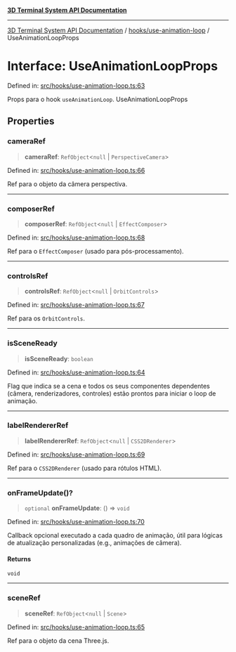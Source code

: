 [**3D Terminal System API Documentation**](../../../README.md)

***

[3D Terminal System API Documentation](../../../README.md) / [hooks/use-animation-loop](../README.md) / UseAnimationLoopProps

# Interface: UseAnimationLoopProps

Defined in: [src/hooks/use-animation-loop.ts:63](https://github.com/Dicommunitas/ThreeJS_Terminal_3D/blob/824631c882bd29351bc730ad23d22c22cce24127/src/hooks/use-animation-loop.ts#L63)

Props para o hook `useAnimationLoop`.
 UseAnimationLoopProps

## Properties

### cameraRef

> **cameraRef**: `RefObject`\<`null` \| `PerspectiveCamera`\>

Defined in: [src/hooks/use-animation-loop.ts:66](https://github.com/Dicommunitas/ThreeJS_Terminal_3D/blob/824631c882bd29351bc730ad23d22c22cce24127/src/hooks/use-animation-loop.ts#L66)

Ref para o objeto da câmera perspectiva.

***

### composerRef

> **composerRef**: `RefObject`\<`null` \| `EffectComposer`\>

Defined in: [src/hooks/use-animation-loop.ts:68](https://github.com/Dicommunitas/ThreeJS_Terminal_3D/blob/824631c882bd29351bc730ad23d22c22cce24127/src/hooks/use-animation-loop.ts#L68)

Ref para o `EffectComposer` (usado para pós-processamento).

***

### controlsRef

> **controlsRef**: `RefObject`\<`null` \| `OrbitControls`\>

Defined in: [src/hooks/use-animation-loop.ts:67](https://github.com/Dicommunitas/ThreeJS_Terminal_3D/blob/824631c882bd29351bc730ad23d22c22cce24127/src/hooks/use-animation-loop.ts#L67)

Ref para os `OrbitControls`.

***

### isSceneReady

> **isSceneReady**: `boolean`

Defined in: [src/hooks/use-animation-loop.ts:64](https://github.com/Dicommunitas/ThreeJS_Terminal_3D/blob/824631c882bd29351bc730ad23d22c22cce24127/src/hooks/use-animation-loop.ts#L64)

Flag que indica se a cena e todos os seus componentes dependentes
                                  (câmera, renderizadores, controles) estão prontos para iniciar o loop de animação.

***

### labelRendererRef

> **labelRendererRef**: `RefObject`\<`null` \| `CSS2DRenderer`\>

Defined in: [src/hooks/use-animation-loop.ts:69](https://github.com/Dicommunitas/ThreeJS_Terminal_3D/blob/824631c882bd29351bc730ad23d22c22cce24127/src/hooks/use-animation-loop.ts#L69)

Ref para o `CSS2DRenderer` (usado para rótulos HTML).

***

### onFrameUpdate()?

> `optional` **onFrameUpdate**: () => `void`

Defined in: [src/hooks/use-animation-loop.ts:70](https://github.com/Dicommunitas/ThreeJS_Terminal_3D/blob/824631c882bd29351bc730ad23d22c22cce24127/src/hooks/use-animation-loop.ts#L70)

Callback opcional executado a cada quadro de animação,
                                         útil para lógicas de atualização personalizadas (e.g., animações de câmera).

#### Returns

`void`

***

### sceneRef

> **sceneRef**: `RefObject`\<`null` \| `Scene`\>

Defined in: [src/hooks/use-animation-loop.ts:65](https://github.com/Dicommunitas/ThreeJS_Terminal_3D/blob/824631c882bd29351bc730ad23d22c22cce24127/src/hooks/use-animation-loop.ts#L65)

Ref para o objeto da cena Three.js.
